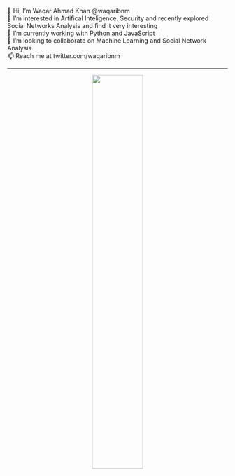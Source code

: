 👋  Hi, I’m Waqar Ahmad Khan @waqaribnm  
👀  I’m interested in Artifical Inteligence, Security and recently explored Social Networks Analysis and find it very interesting  
🌱  I’m currently working with Python and JavaScript  
💞️  I’m looking to collaborate on Machine Learning and Social Network Analysis  
📫  Reach me at twitter.com/waqaribnm  

<!-- <p align="center">
  <a href="http://twitter.com/waqaribnm">
    <img src="https://img.shields.io/twitter/follow/waqaribnm?label=Twitter&logo=twitter&style=for-the-badge" />
  </a>
</p>
 -->
---
<p align="center">
    <img width="48%" src="https://github-readme-streak-stats.herokuapp.com/?user=waqaribnm&hide_border=true" />
</center>
